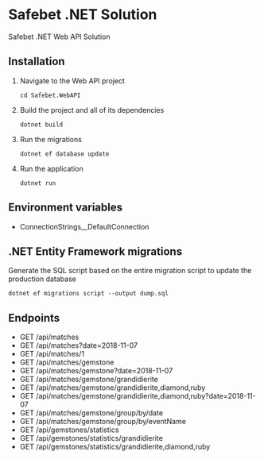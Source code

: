# Safebet .NET Solution
Safebet .NET Web API Solution

## Installation
1. Navigate to the Web API project
    ```console
    cd Safebet.WebAPI
    ```
2. Build the project and all of its dependencies
    ```console
    dotnet build
    ```
3. Run the migrations
    ```console
    dotnet ef database update
    ```
4. Run the application
    ```console
    dotnet run
    ```

## Environment variables
- ConnectionStrings__DefaultConnection

## .NET Entity Framework migrations
Generate the SQL script based on the entire migration script to update the production database
```console
dotnet ef migrations script --output dump.sql
```

## Endpoints
- GET /api/matches
- GET /api/matches?date=2018-11-07
- GET /api/matches/1
- GET /api/matches/gemstone
- GET /api/matches/gemstone?date=2018-11-07
- GET /api/matches/gemstone/grandidierite
- GET /api/matches/gemstone/grandidierite,diamond,ruby
- GET /api/matches/gemstone/grandidierite,diamond,ruby?date=2018-11-07
- GET /api/matches/gemstone/group/by/date
- GET /api/matches/gemstone/group/by/eventName
- GET /api/gemstones/statistics
- GET /api/gemstones/statistics/grandidierite
- GET /api/gemstones/statistics/grandidierite,diamond,ruby